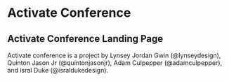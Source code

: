 # Activate Conference
## Activate Conference Landing Page

Activate conference is a project by Lynsey Jordan Gwin (@lynseydesign), Quinton Jason Jr (@quintonjasonjr), Adam Culpepper (@adamculpepper), and isral Duke (@israldukedesign).

